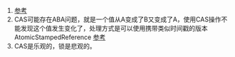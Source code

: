 1. [参考](http://zl198751.iteye.com/blog/1848575)      
1. CAS可能存在ABA问题，就是一个值从A变成了B又变成了A，使用CAS操作不能发现这个值发生变化了，处理方式是可以使用携带类似时间戳的版本AtomicStampedReference
[参考](https://liuzhengyang.github.io/2017/05/11/cas/)    
1. CAS是乐观的，锁是悲观的。    
